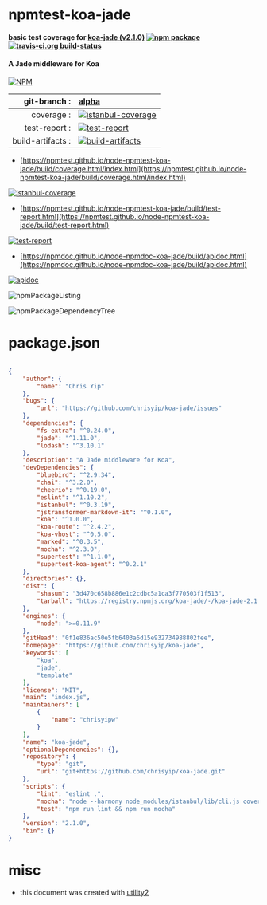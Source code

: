 # npmtest-koa-jade

#### basic test coverage for  [koa-jade (v2.1.0)](https://github.com/chrisyip/koa-jade)  [![npm package](https://img.shields.io/npm/v/npmtest-koa-jade.svg?style=flat-square)](https://www.npmjs.org/package/npmtest-koa-jade) [![travis-ci.org build-status](https://api.travis-ci.org/npmtest/node-npmtest-koa-jade.svg)](https://travis-ci.org/npmtest/node-npmtest-koa-jade)

#### A Jade middleware for Koa

[![NPM](https://nodei.co/npm/koa-jade.png?downloads=true&downloadRank=true&stars=true)](https://www.npmjs.com/package/koa-jade)

| git-branch : | [alpha](https://github.com/npmtest/node-npmtest-koa-jade/tree/alpha)|
|--:|:--|
| coverage : | [![istanbul-coverage](https://npmtest.github.io/node-npmtest-koa-jade/build/coverage.badge.svg)](https://npmtest.github.io/node-npmtest-koa-jade/build/coverage.html/index.html)|
| test-report : | [![test-report](https://npmtest.github.io/node-npmtest-koa-jade/build/test-report.badge.svg)](https://npmtest.github.io/node-npmtest-koa-jade/build/test-report.html)|
| build-artifacts : | [![build-artifacts](https://npmtest.github.io/node-npmtest-koa-jade/glyphicons_144_folder_open.png)](https://github.com/npmtest/node-npmtest-koa-jade/tree/gh-pages/build)|

- [https://npmtest.github.io/node-npmtest-koa-jade/build/coverage.html/index.html](https://npmtest.github.io/node-npmtest-koa-jade/build/coverage.html/index.html)

[![istanbul-coverage](https://npmtest.github.io/node-npmtest-koa-jade/build/screenCapture.buildCi.browser.%252Ftmp%252Fbuild%252Fcoverage.lib.html.png)](https://npmtest.github.io/node-npmtest-koa-jade/build/coverage.html/index.html)

- [https://npmtest.github.io/node-npmtest-koa-jade/build/test-report.html](https://npmtest.github.io/node-npmtest-koa-jade/build/test-report.html)

[![test-report](https://npmtest.github.io/node-npmtest-koa-jade/build/screenCapture.buildCi.browser.%252Ftmp%252Fbuild%252Ftest-report.html.png)](https://npmtest.github.io/node-npmtest-koa-jade/build/test-report.html)

- [https://npmdoc.github.io/node-npmdoc-koa-jade/build/apidoc.html](https://npmdoc.github.io/node-npmdoc-koa-jade/build/apidoc.html)

[![apidoc](https://npmdoc.github.io/node-npmdoc-koa-jade/build/screenCapture.buildCi.browser.%252Ftmp%252Fbuild%252Fapidoc.html.png)](https://npmdoc.github.io/node-npmdoc-koa-jade/build/apidoc.html)

![npmPackageListing](https://npmtest.github.io/node-npmtest-koa-jade/build/screenCapture.npmPackageListing.svg)

![npmPackageDependencyTree](https://npmtest.github.io/node-npmtest-koa-jade/build/screenCapture.npmPackageDependencyTree.svg)



# package.json

```json

{
    "author": {
        "name": "Chris Yip"
    },
    "bugs": {
        "url": "https://github.com/chrisyip/koa-jade/issues"
    },
    "dependencies": {
        "fs-extra": "^0.24.0",
        "jade": "^1.11.0",
        "lodash": "^3.10.1"
    },
    "description": "A Jade middleware for Koa",
    "devDependencies": {
        "bluebird": "^2.9.34",
        "chai": "^3.2.0",
        "cheerio": "^0.19.0",
        "eslint": "^1.10.2",
        "istanbul": "^0.3.19",
        "jstransformer-markdown-it": "^0.1.0",
        "koa": "^1.0.0",
        "koa-route": "^2.4.2",
        "koa-vhost": "^0.5.0",
        "marked": "^0.3.5",
        "mocha": "^2.3.0",
        "supertest": "^1.1.0",
        "supertest-koa-agent": "^0.2.1"
    },
    "directories": {},
    "dist": {
        "shasum": "3d470c658b886e1c2cdbc5a1ca3f770503f1f513",
        "tarball": "https://registry.npmjs.org/koa-jade/-/koa-jade-2.1.0.tgz"
    },
    "engines": {
        "node": ">=0.11.9"
    },
    "gitHead": "0f1e836ac50e5fb6403a6d15e932734988802fee",
    "homepage": "https://github.com/chrisyip/koa-jade",
    "keywords": [
        "koa",
        "jade",
        "template"
    ],
    "license": "MIT",
    "main": "index.js",
    "maintainers": [
        {
            "name": "chrisyipw"
        }
    ],
    "name": "koa-jade",
    "optionalDependencies": {},
    "repository": {
        "type": "git",
        "url": "git+https://github.com/chrisyip/koa-jade.git"
    },
    "scripts": {
        "lint": "eslint .",
        "mocha": "node --harmony node_modules/istanbul/lib/cli.js cover node_modules/mocha/bin/_mocha --bail --check-leaks test/",
        "test": "npm run lint && npm run mocha"
    },
    "version": "2.1.0",
    "bin": {}
}
```



# misc
- this document was created with [utility2](https://github.com/kaizhu256/node-utility2)
